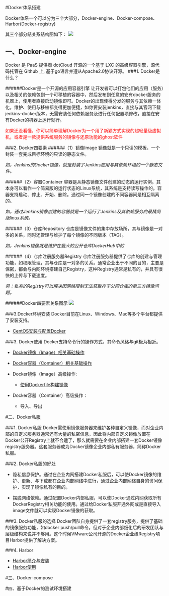 #Docker体系搭建

Docker体系一个可以分为三个大部分，Docker-engine、Docker-compose、Harbor(Docker-registry)

其三个部分结关系结构图如下：
![](https://raw.githubusercontent.com/zenist/doc/master/resource/Docker/Docker%E4%BD%93%E7%B3%BB%E7%BB%93%E6%9E%9C%E5%9B%BE.png)

## 一、Docker-engine
Docker 是 PaaS 提供商 dotCloud 开源的一个基于 LXC 的高级容器引擎，源代码托管在 Github 上, 基于go语言并遵从Apache2.0协议开源。
###1. Docker是什么？

######Docker是一个开源的应用容器引擎
让开发者可以打包他们的应用（服务）以及相关的依赖包到一个可移植的容器中，然后发布到任意的安有docker服务的机器上，使用者直接启动镜像即可。Docker的出现使得分发的服务与其依赖一体化，维护、使用与移植都变得更加便捷，如你要安装jenkins，直接与其官网下载jenkins-docker版本，无需安装任何依赖服务及进行任何配置项修改，直接在安有Docker的机器上运行就行。

<font color="red">如果还没看懂，你可以简单理解Docker为一个用了新颖方式实现的超轻量级虚拟机，或者是一款提供系统服务的镜像与还原功能的ghost软件</font>

###2. Docker四要素
######（1）镜像Image
镜像就是一个只读的模板，一个封装一套完成目标环境的只读的静态文件。

<i>如，Jenkins的Docker镜像，就是封装了Jenkins应用与其依赖环境的一个静态文件。</i>

######（2）容器Container
容器是从静态镜像文件创建的动态的运行实例。其本身可以看作一个简易版的运行状态的Linux系统，其系统是支持读写操作的。容器支持启动、停止、开始、删除。通过同一个镜像创建的不同容器间是相互隔离的。

<i>如，通过Jenkins镜像创建的容器就是一个运行了Jenkins及其依赖服务的最精简版linux系统。</i>

######（3）仓库Repository
仓库是镜像文件的集中存放场所，其与镜像是一对多的关系，同时还管理与维护了每个镜像的不同版本（TAG）。

<i>如，Jenkins镜像就是维护在最大的公开仓库DockerHub中的</i>

######（4）仓库注册服务器Registry
仓库注册服务器提供了仓库的创建与管理功能，如权限管理，其与仓库是一对多的关系。通常企业出于不同的目的，主要是保密，都会与内网环境搭建自己Registry，这种Registry通常是私有的，并具有很快的上传与下载速度。

<i>另：私有的Registry可以解决因网络限制无法获取存于公网仓库的第三方镜像问题。</i>

######Docker四要素关系图示
![](https://raw.githubusercontent.com/zenist/doc/master/resource/Docker/Docker%E5%9B%9B%E8%A6%81%E7%B4%A0%E5%9F%BA%E6%9C%AC%E5%85%B3%E7%B3%BB%E8%A7%86%E5%9B%BE.png)

###3.Docker环境安装
Docker目前在Linux、Windows、Mac等多个平台都提供了安装支持。

* [CentOS安装与配置Docker](https://github.com/gytester/weixin/blob/master/Server/Docker/CentOS%E5%AE%89%E8%A3%85%E4%B8%8E%E9%85%8D%E7%BD%AEDocker.md)


###3.  Docker使用
Docker支持命令行的操作方式，其命令风格与git极为相近。

* [Docker镜像（Image）相关基础操作](https://github.com/gytester/weixin/blob/master/Server/Docker/Docker%E9%95%9C%E5%83%8F%E7%9B%B8%E5%85%B3%E6%93%8D%E4%BD%9C.md)

* [Docker容器（Container）相关基础操作](https://github.com/gytester/weixin/blob/master/Server/Docker/Docker%E5%AE%B9%E5%99%A8%E7%9B%B8%E5%85%B3%E6%93%8D%E4%BD%9C.md)

* Docker镜像（Image）高级操作:
	*  [使用Dockerfile构建镜像](https://github.com/gytester/weixin/blob/master/Server/Docker/%E4%BD%BF%E7%94%A8dockerfile%E6%9E%84%E5%BB%BA%E9%95%9C%E5%83%8F.md)

* Docker容器（Container）高级操作：
	* 导入、导出

#二、Docker私服

###1. Docker私服
Docker需使用镜像服务器来维护各种自定义镜像，而对企业内部的自定义服务器通常还有大量的私密信息，因此将内部自定义镜像放置在Docker公开Registry上就不合适了，那么就需要在企业内部搭建一套Docker镜像registry服务器。这套服务器成为Docker镜像企业内部私有服务器，简称Docker私服。

###2. Docker私服的好处
* 隐私信息保护。通过在企业内网搭建Docker私服后，可以使Docker镜像的维护、更新、与下载都在企业内部网络中进行，通过企业内部网络自身的访问保护，实现了镜像私有的目的。

* 摆脱网络依赖。通过配置Docker内部私服，可以使Docker通过内网获取所有DockerRegistry相关功能的使用。通过给Docker私服开通外网或是直接导入image文件就可以实现Docker镜像的获取。

###3. Docker私服的选择
Docker团队自身提供了一套registry服务，提供了基础的镜像服务功能，如docker push/pull命令。但对于企业内部细化后的研发团队与层级结构来说并不够用。这个时候VMware公司开源的Docker企业级Registry项目Harbor提供了解决方案。

###4. Harbor

* [Harbor简介与安装](https://github.com/gytester/weixin/blob/master/Server/Docker/Harbor%E7%AE%80%E4%BB%8B%E4%B8%8E%E5%AE%89%E8%A3%85.md)
* [Harbor使用](http://)

#三、Docker-compose



#四、基于Docker的测试环境搭建